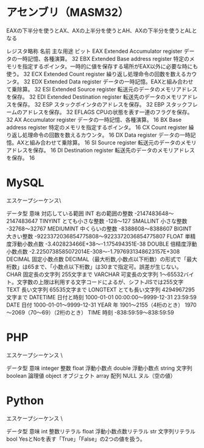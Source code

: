 # アセンブリ（MASM32）

EAXの下半分を使うとAX、AXの上半分を使うとAH、AXの下半分を使うとALとなる

レジスタ略称	名前	主な用途	ビット
EAX	Extended Accumulator register	データの一時記憶、各種演算。	32
EBX	Extended Base address register	特定のメモリを指定するポインタ。一時的に値を保存する場所がEAX以外に必要な時にも使う。	32
ECX	Extended Count register	繰り返し処理命令の回数を数えるカウンタ。	32
EDX	Extended Data register	データの一時記憶。EAXと組み合わせて乗除算。	32
ESI	Extended Source register	転送元のデータのメモリアドレスを保存。	32
EDI	Extended Destination register	転送先のデータのメモリアドレスを保存。	32
ESP		スタックポインタのアドレスを保存。	32
EBP		スタックフレームのアドレスを保存。	32
EFLAGS		CPUの状態を表す一連のフラグを保存。	32
AX	Accumulator register	データの一時記憶、各種演算。	16
BX	Base address register	特定のメモリを指定するポインタ。	16
CX	Count register	繰り返し処理命令の回数を数えるカウンタ。	16
DX	Data register	データの一時記憶。AXと組み合わせて乗除算。	16
SI	Source register	転送元のデータのメモリアドレスを保存。	16
DI	Destination register	転送先のデータのメモリアドレスを保存。	16


# MySQL

エスケープシーケンス\

データ型	意味	対応している範囲
INT	右の範囲の整数	-2147483648～2147483647
TINYINT	とても小さな整数	-128～127
SMALLINT	小さな整数	-32768～32767
MEDIUMINT	中くらいの整数	-8388608～8388607
BIGINT	大きい整数	-9223372036854775808～9223372036854775807
FLOAT	単精度浮動小数点数	-3.402823466E+38～-1.175494351E-38
DOUBLE	倍精度浮動小数点数	-2.2250738585072014E-308～-1.7976931348623157E+308
DECIMAL	固定小数点数	DECIMAL（最大桁数,小数点以下桁数）の形式で「最大桁数」は65まで、「小数点以下桁数」は30まで指定可。誤差が生じない。
CHAR	固定長の文字列	255文字まで
VARCHAR	可変長の文字列	1～65532バイト。文字数の上限は利用する文字コードによるが、シフトJISでは255文字
TEXT	長い文字列	65535文字まで
LONGTEXT	とても長い文字列	4294967295文字まで
DATETIME	日付と時刻	1000-01-01 00:00:00～9999-12-31 23:59:59
DATE	日付	1000-01-01～9999-12-31
YEAR	年	1901～2155（4桁のとき） 1970～2069（70～69）（2桁のとき）
TIME	時刻	-838:59:59～838:59:59


# PHP

エスケープシーケンス	\

データ型	意味
integer	整数
float	浮動小数点
double	浮動小数点
string	文字列
boolean	論理値
object	オブジェクト
array	配列
NULL	ヌル（空の値）


# Python

エスケープシーケンス	\

データ型	意味
int	整数リテラル
float	浮動小数点数リテラル
str	文字列リテラル
bool	YesとNoを表す「True」「False」の2つの値を扱う。
